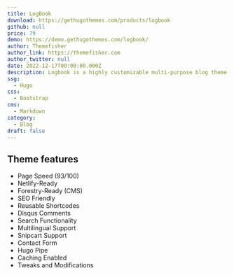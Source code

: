```yaml
---
title: LogBook
download: https://gethugothemes.com/products/logbook
github: null
price: 79
demo: https://demo.gethugothemes.com/logbook/
author: Themefisher
author_link: https://themefisher.com
author_twitter: null
date: 2022-12-17T00:00:00.000Z
description: Logbook is a highly customizable multi-purpose blog theme that is ideal for crafting any creative blog site. This theme can solve all your blog-related issues because it includes the majority of the blog components.
ssg:
  - Hugo
css:
  - Bootstrap
cms:
  - Markdown
category:
  - Blog
draft: false
---
```



## Theme features

- Page Speed (93/100)
- Netlify-Ready
- Forestry-Ready (CMS)
- SEO Friendly
- Reusable Shortcodes
- Disqus Comments
- Search Functionality
- Multilingual Support
- Snipcart Support
- Contact Form
- Hugo Pipe
- Caching Enabled
- Tweaks and Modifications
